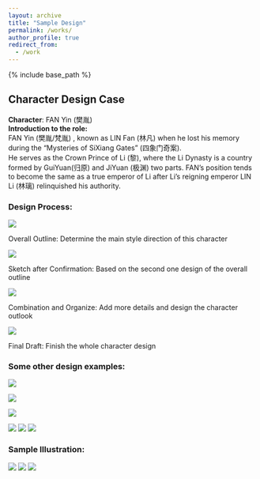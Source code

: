 ```yaml
---
layout: archive
title: "Sample Design"
permalink: /works/
author_profile: true
redirect_from:
  - /work
---
```


{% include base_path %}




## Character Design Case
**Character**: FAN Yin (樊胤)<br/>
**Introduction to the role:**<br/>
FAN Yin (樊胤/梵胤) , known as LIN Fan (林凡) when he lost his memory during the “Mysteries of SiXiang Gates” (四象门奇案).<br/>
He serves as the Crown Prince of Li (黎), where the Li Dynasty is a country formed by GuiYuan(归原) and JiYuan (极渊) two parts. FAN’s position tends to become the same as a true emperor of Li after Li’s reigning emperor LIN Li (林璃) relinquished his authority.

### Design Process:


![](/images/works/1.png)

Overall Outline: Determine the main style direction of this character


![](/images/works/2.png)

Sketch after Confirmation: Based on the second one design of the overall outline

![](/images/works/3.png)

Combination and Organize: Add more details and design the character outlook

![](/images/works/4.png)

Final Draft: Finish the whole character design

### Some other design examples:

![](/images/works/5.png)

![](/images/works/6.png)

![](/images/works/7.png)

![](/images/works/8.png)
![](/images/works/9.png)
![](/images/works/10.png)

### Sample Illustration:

![](/images/works/11.png)
![](/images/works/12.png)
![](/images/works/13.png)